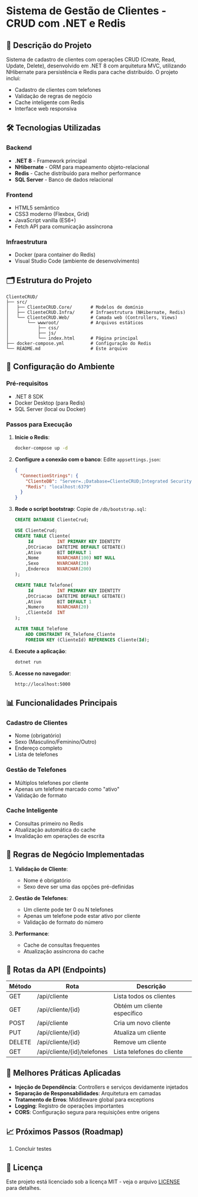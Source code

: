 # Sistema de Gestão de Clientes - CRUD com .NET e Redis

## 📝 Descrição do Projeto

Sistema de cadastro de clientes com operações CRUD (Create, Read, Update, Delete), desenvolvido em .NET 8 com arquitetura MVC, utilizando NHibernate para persistência e Redis para cache distribuído. O projeto inclui:

- Cadastro de clientes com telefones
- Validação de regras de negócio
- Cache inteligente com Redis
- Interface web responsiva

## 🛠️ Tecnologias Utilizadas

### Backend
- **.NET 8** - Framework principal
- **NHibernate** - ORM para mapeamento objeto-relacional
- **Redis** - Cache distribuído para melhor performance
- **SQL Server** - Banco de dados relacional

### Frontend
- HTML5 semântico
- CSS3 moderno (Flexbox, Grid)
- JavaScript vanilla (ES6+)
- Fetch API para comunicação assíncrona

### Infraestrutura
- Docker (para container do Redis)
- Visual Studio Code (ambiente de desenvolvimento)

## 🗂️ Estrutura do Projeto

```
ClienteCRUD/
├── src/
│   ├── ClienteCRUD.Core/       # Modelos de domínio
│   ├── ClienteCRUD.Infra/      # Infraestrutura (NHibernate, Redis)
│   └── ClienteCRUD.Web/        # Camada web (Controllers, Views)
│       └── wwwroot/            # Arquivos estáticos
│           ├── css/
│           ├── js/
│           └── index.html      # Página principal
├── docker-compose.yml          # Configuração do Redis
└── README.md                   # Este arquivo
```

## 🔧 Configuração do Ambiente

### Pré-requisitos
- .NET 8 SDK
- Docker Desktop (para Redis)
- SQL Server (local ou Docker)

### Passos para Execução

1. **Inicie o Redis**:
   ```bash
   docker-compose up -d
   ```

2. **Configure a conexão com o banco**:
   Edite `appsettings.json`:
   ```json
   {
     "ConnectionStrings": {
       "ClienteDB": "Server=.;Database=ClienteCRUD;Integrated Security=true;",
       "Redis": "localhost:6379"
     }
   }
   ```

3. **Rode o script bootstrap**:
   Copie de `/db/bootstrap.sql`:
   ```SQL
   CREATE DATABASE ClienteCrud;
   
   USE ClienteCrud;
   CREATE TABLE Cliente(
        Id         INT PRIMARY KEY IDENTITY
       ,DtCriacao  DATETIME DEFAULT GETDATE()
       ,Ativo      BIT DEFAULT 1
       ,Nome       NVARCHAR(100) NOT NULL
       ,Sexo       NVARCHAR(20)
       ,Endereco   NVARCHAR(200)
   );
   
   CREATE TABLE Telefone(
        Id         INT PRIMARY KEY IDENTITY
       ,DtCriacao  DATETIME DEFAULT GETDATE()
       ,Ativo      BIT DEFAULT 1
       ,Numero     NVARCHAR(20)
       ,ClienteId  INT
   );
   
   ALTER TABLE Telefone 
       ADD CONSTRAINT FK_Telefone_Cliente 
       FOREIGN KEY (ClienteId) REFERENCES Cliente(Id);
   ```

4. **Execute a aplicação**:
   ```bash
   dotnet run
   ```

5. **Acesse no navegador**:
   ```
   http://localhost:5000
   ```

## 📊 Funcionalidades Principais

### Cadastro de Clientes
- Nome (obrigatório)
- Sexo (Masculino/Feminino/Outro)
- Endereço completo
- Lista de telefones

### Gestão de Telefones
- Múltiplos telefones por cliente
- Apenas um telefone marcado como "ativo"
- Validação de formato

### Cache Inteligente
- Consultas primeiro no Redis
- Atualização automática do cache
- Invalidação em operações de escrita

## 🎯 Regras de Negócio Implementadas

1. **Validação de Cliente**:
   - Nome é obrigatório
   - Sexo deve ser uma das opções pré-definidas

2. **Gestão de Telefones**:
   - Um cliente pode ter 0 ou N telefones
   - Apenas um telefone pode estar ativo por cliente
   - Validação de formato do número

3. **Performance**:
   - Cache de consultas frequentes
   - Atualização assíncrona do cache

## 🚀 Rotas da API (Endpoints)

| Método | Rota                | Descrição                     |
|--------|---------------------|-------------------------------|
| GET    | /api/cliente        | Lista todos os clientes       |
| GET    | /api/cliente/{id}   | Obtém um cliente específico   |
| POST   | /api/cliente        | Cria um novo cliente          |
| PUT    | /api/cliente/{id}   | Atualiza um cliente           |
| DELETE | /api/cliente/{id}   | Remove um cliente             |
| GET    | /api/cliente/{id}/telefones | Lista telefones do cliente |

## 📌 Melhores Práticas Aplicadas

- **Injeção de Dependência**: Controllers e serviços devidamente injetados
- **Separação de Responsabilidades**: Arquitetura em camadas
- **Tratamento de Erros**: Middleware global para exceptions
- **Logging**: Registro de operações importantes
- **CORS**: Configuração segura para requisições entre origens

## 📈 Próximos Passos (Roadmap)

1. Concluir testes

## 📄 Licença

Este projeto está licenciado sob a licença MIT - veja o arquivo [LICENSE](LICENSE) para detalhes.
``` 
